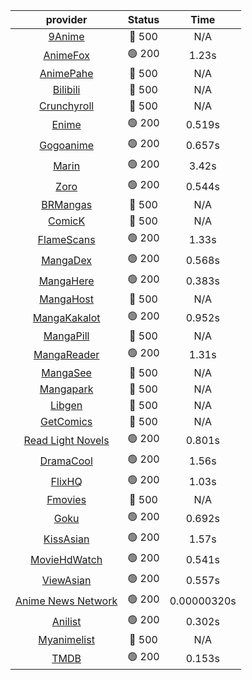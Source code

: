 | **provider** | **Status** | **Time** |
|:--------:|:------:|:----:|
| [9Anime](https://9anime.pl) | 🔴 500 | N/A |
|  [AnimeFox](https://animefox.tv)  | 🟢 200 | 1.23s |
| [AnimePahe](https://animepahe.com) | 🔴 500 | N/A |
| [Bilibili](https://bilibili.tv) | 🔴 500 | N/A |
| [Crunchyroll](https://cronchy.consumet.stream) | 🔴 500 | N/A |
|  [Enime](https://enime.moe)  | 🟢 200 | 0.519s |
|  [Gogoanime](https://gogoanimehd.io)  | 🟢 200 | 0.657s |
|  [Marin](https://marin.moe)  | 🟢 200 | 3.42s |
|  [Zoro](https://aniwatch.to)  | 🟢 200 | 0.544s |
| [BRMangas](https://www.brmangas.net) | 🔴 500 | N/A |
| [ComicK](https://comick.app) | 🔴 500 | N/A |
|  [FlameScans](https://flamescans.org/)  | 🟢 200 | 1.33s |
|  [MangaDex](https://mangadex.org)  | 🟢 200 | 0.568s |
|  [MangaHere](http://www.mangahere.cc)  | 🟢 200 | 0.383s |
| [MangaHost](https://mangahosted.com) | 🔴 500 | N/A |
|  [MangaKakalot](https://mangakakalot.com)  | 🟢 200 | 0.952s |
| [MangaPill](https://mangapill.com) | 🔴 500 | N/A |
|  [MangaReader](https://mangareader.to)  | 🟢 200 | 1.31s |
| [MangaSee](https://mangasee123.com) | 🔴 500 | N/A |
| [Mangapark](https://v2.mangapark.net) | 🔴 500 | N/A |
| [Libgen](http://libgen) | 🔴 500 | N/A |
| [GetComics](https://getcomics.info/) | 🔴 500 | N/A |
|  [Read Light Novels](https://readlightnovels.net)  | 🟢 200 | 0.801s |
|  [DramaCool](https://dramacool.hr)  | 🟢 200 | 1.56s |
|  [FlixHQ](https://flixhq.to)  | 🟢 200 | 1.03s |
| [Fmovies](https://fmovies.to) | 🔴 500 | N/A |
|  [Goku](https://goku.sx)  | 🟢 200 | 0.692s |
|  [KissAsian](https://kissasian.mx)  | 🟢 200 | 1.57s |
|  [MovieHdWatch](https://movieshd.watch)  | 🟢 200 | 0.541s |
|  [ViewAsian](https://viewasian.co)  | 🟢 200 | 0.557s |
|  [Anime News Network](https://www.animenewsnetwork.com)  | 🟢 200 | 0.00000320s |
|  [Anilist](https://anilist.co)  | 🟢 200 | 0.302s |
| [Myanimelist](https://myanimelist.net/) | 🔴 500 | N/A |
|  [TMDB](https://www.themoviedb.org)  | 🟢 200 | 0.153s |
